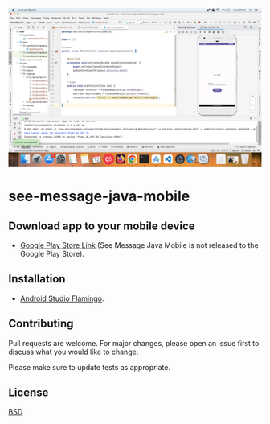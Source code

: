 ![see-message-java-mobile.png](https://github.com/kkamara/useful/blob/main/see-message-java-mobile.png?raw=true)

# see-message-java-mobile

## Download app to your mobile device

* [Google Play Store Link](https://play.google.com/) (See Message Java Mobile is not released to the Google Play Store).

## Installation

* [Android Studio Flamingo](https://nodejs.org/en/).

## Contributing
Pull requests are welcome. For major changes, please open an issue first to discuss what you would like to change.

Please make sure to update tests as appropriate.

## License
[BSD](https://opensource.org/licenses/BSD-3-Clause)
